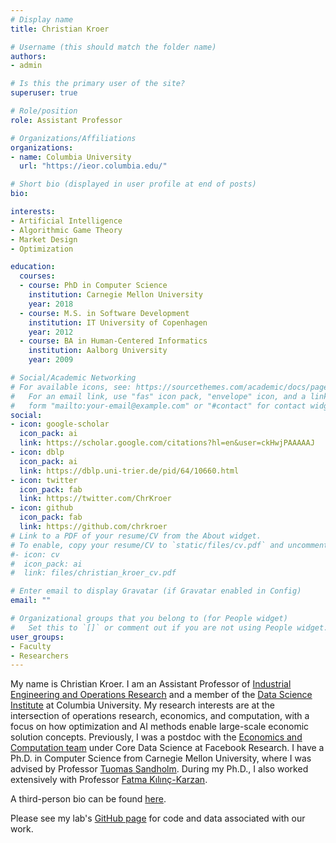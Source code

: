 ```yaml
---
# Display name
title: Christian Kroer

# Username (this should match the folder name)
authors:
- admin

# Is this the primary user of the site?
superuser: true

# Role/position
role: Assistant Professor

# Organizations/Affiliations
organizations:
- name: Columbia University
  url: "https://ieor.columbia.edu/"

# Short bio (displayed in user profile at end of posts)
bio: 

interests:
- Artificial Intelligence
- Algorithmic Game Theory
- Market Design
- Optimization

education:
  courses:
  - course: PhD in Computer Science
    institution: Carnegie Mellon University
    year: 2018
  - course: M.S. in Software Development
    institution: IT University of Copenhagen
    year: 2012
  - course: BA in Human-Centered Informatics
    institution: Aalborg University
    year: 2009

# Social/Academic Networking
# For available icons, see: https://sourcethemes.com/academic/docs/page-builder/#icons
#   For an email link, use "fas" icon pack, "envelope" icon, and a link in the
#   form "mailto:your-email@example.com" or "#contact" for contact widget.
social:
- icon: google-scholar
  icon_pack: ai
  link: https://scholar.google.com/citations?hl=en&user=ckHwjPAAAAAJ
- icon: dblp
  icon_pack: ai
  link: https://dblp.uni-trier.de/pid/64/10660.html
- icon: twitter
  icon_pack: fab
  link: https://twitter.com/ChrKroer
- icon: github
  icon_pack: fab
  link: https://github.com/chrkroer
# Link to a PDF of your resume/CV from the About widget.
# To enable, copy your resume/CV to `static/files/cv.pdf` and uncomment the lines below.  
#- icon: cv
#  icon_pack: ai
#  link: files/christian_kroer_cv.pdf

# Enter email to display Gravatar (if Gravatar enabled in Config)
email: ""

# Organizational groups that you belong to (for People widget)
#   Set this to `[]` or comment out if you are not using People widget.
user_groups:
- Faculty
- Researchers
---
```

My name is Christian Kroer. I am an Assistant Professor of [Industrial Engineering and Operations Research](https://ieor.columbia.edu/) and a member of the [Data Science Institute](https://datascience.columbia.edu) at Columbia University. 
My research interests are at the intersection of operations research, economics, and computation, with a focus on how optimization and AI methods enable large-scale economic solution concepts. 
Previously, I was a postdoc with the [Economics and Computation team](https://research.fb.com/category/economics-and-computation/) under Core Data Science at Facebook Research. I have a Ph.D. in Computer Science from Carnegie Mellon University, where I was advised by Professor [Tuomas Sandholm](http://www.cs.cmu.edu/~sandholm/). During my Ph.D., I also worked extensively with Professor [Fatma Kılınç-Karzan](https://www.andrew.cmu.edu/user/fkilinc/).

A third-person bio can be found [here](http://www.columbia.edu/~ck2945/files/bio.txt).

Please see my lab's [GitHub page](https://github.com/CoffeeAndConvexity) for code and data associated with our work.

